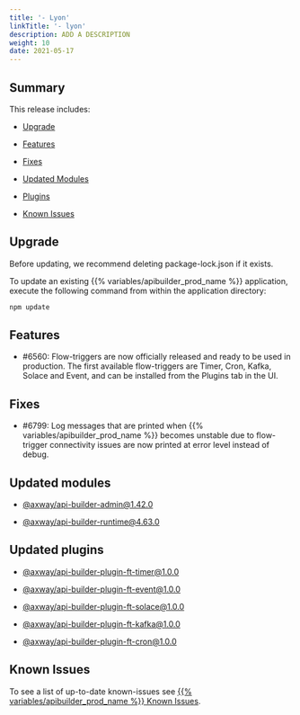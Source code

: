 ```yaml
---
title: '- Lyon'
linkTitle: '- lyon'
description: ADD A DESCRIPTION
weight: 10
date: 2021-05-17
---
```


## Summary

This release includes:

* [Upgrade](#upgrade)

* [Features](#features)

* [Fixes](#fixes)

* [Updated Modules](#updated-modules)

* [Plugins](#updated-plugins)

* [Known Issues](#known-issues)

## Upgrade

Before updating, we recommend deleting package-lock.json if it exists.

To update an existing {{% variables/apibuilder_prod_name %}} application, execute the following command from within the application directory:

```bash
npm update
```

## Features

* #6560: Flow-triggers are now officially released and ready to be used in production. The first available flow-triggers are Timer, Cron, Kafka, Solace and Event, and can be installed from the Plugins tab in the UI.

## Fixes

* #6799: Log messages that are printed when {{% variables/apibuilder_prod_name %}} becomes unstable due to flow-trigger connectivity issues are now printed at error level instead of debug.

## Updated modules

* [@axway/api-builder-admin@1.42.0](https://www.npmjs.com/package/@axway/api-builder-admin/v/1.42.0)

* [@axway/api-builder-runtime@4.63.0](https://www.npmjs.com/package/@axway/api-builder-runtime/v/4.63.0)

## Updated plugins

* [@axway/api-builder-plugin-ft-timer@1.0.0](https://www.npmjs.com/package/@axway/api-builder-plugin-ft-timer/v/1.0.0)

* [@axway/api-builder-plugin-ft-event@1.0.0](https://www.npmjs.com/package/@axway/api-builder-plugin-ft-event/v/1.0.0)

* [@axway/api-builder-plugin-ft-solace@1.0.0](https://www.npmjs.com/package/@axway/api-builder-plugin-ft-solace/v/1.0.0)

* [@axway/api-builder-plugin-ft-kafka@1.0.0](https://www.npmjs.com/package/@axway/api-builder-plugin-ft-kafka/v/1.0.0)

* [@axway/api-builder-plugin-ft-cron@1.0.0](https://www.npmjs.com/package/@axway/api-builder-plugin-ft-cron/v/1.0.0)

## Known Issues

To see a list of up-to-date known-issues see [{{% variables/apibuilder_prod_name %}} Known Issues](/docs/known_issues/).
